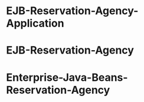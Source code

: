 # EJB-Reservation-Agency-Application
# EJB-Reservation-Agency
# Enterprise-Java-Beans-Reservation-Agency
